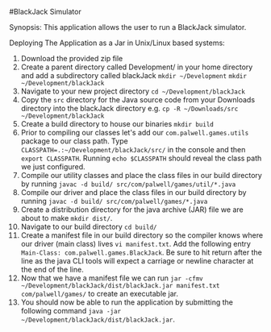 #BlackJack Simulator

Synopsis: This application allows the user to run a BlackJack simulator.

Deploying The Application as a Jar in Unix/Linux based systems:

1. Download the provided zip file
2. Create a parent directory called Development/ in your home directory and add a subdirectory called blackJack `mkdir ~/Development` `mkdir ~/Development/blackJack`
3. Navigate to your new project directory `cd ~/Development/blackJack`
4. Copy the `src` directory for the Java source code from your Downloads directory into the blackJack directory e.g. `cp -R ~/Downloads/src ~/Development/blackJack`
5. Create a build directory to house our binaries `mkdir build`
6. Prior to compiling our classes let's add our `com.palwell.games.utils` package to our class path. Type `CLASSPATH=.:~/Development/blackJack/src/` in the console and then `export CLASSPATH`. Running `echo $CLASSPATH` should reveal the class path we just configured.
7. Compile our utility classes and place the class files in our build directory by running `javac -d build/ src/com/palwell/games/util/*.java`
8. Compile our driver and place the class files in our build directory by running `javac -d build/ src/com/palwell/games/*.java`
9. Create a distribution directory for the  java archive (JAR) file we are about to make `mkdir dist/`.
10. Navigate to our build directory `cd build/`
8. Create a manifest file in our build directory so the compiler knows where our driver (main class) lives `vi manifest.txt`. Add the following entry `Main-Class: com.palwell.games.BlackJack`. Be sure to hit return after the line as the java CLI tools will expect a carriage or newline character at the end of the line.
9. Now that we have a manifest file we can run `jar -cfmv ~/Development/blackJack/dist/blackJack.jar manifest.txt com/palwell/games/` to create an executable jar.
10. You should now be able to run the application by submitting the following command `java -jar ~/Development/blackJack/dist/blackJack.jar`.
